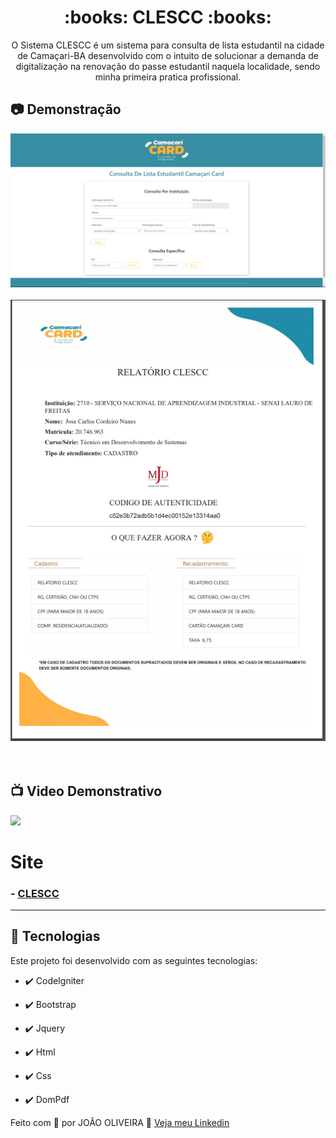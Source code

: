 <h1 align="center">:books: CLESCC :books:</h1>

<p align="center">O Sistema CLESCC é um sistema para consulta de lista estudantil na cidade de Camaçari-BA desenvolvido com o intuito de solucionar a demanda de digitalização na renovação do passe estudantil naquela localidade, sendo minha primeira pratica profissional.</p>

## :camera: Demonstração

<div align="center" >
  <img src="./git_img/img1.png"><br/><br/>
  <img src="./git_img/img2.png"><br/><br/>
</div><br/>

## :tv: Video Demonstrativo

<a href="">
  <img src="https://img.shields.io/badge/Assista_o_video_demonstrativo_do_sistema-FF0000?style=for-the-badge&logo=youtube&logoColor=white"/>
</a>

# Site

### - [CLESCC](https://clescc.com.br/)



---


## 🚀 Tecnologias

Este projeto foi desenvolvido com as seguintes tecnologias:


- ✔️ CodeIgniter

- ✔️ Bootstrap

- ✔️ Jquery

- ✔️ Html

- ✔️ Css

- ✔️ DomPdf



Feito com 💜 por JOÃO OLIVEIRA 👋 [Veja meu Linkedin](https://www.linkedin.com/in/joao-php/)
<br>

